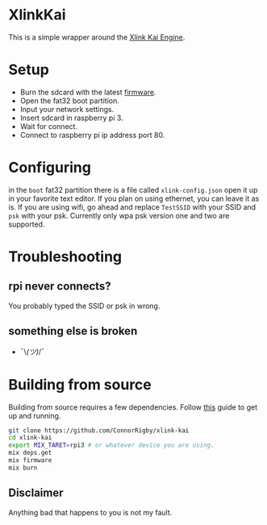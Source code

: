 # XlinkKai
This is a simple wrapper around the [Xlink Kai Engine](https://www.teamxlink.co.uk/).

# Setup
* Burn the sdcard with the latest [firmware](https://github.com/ConnorRigby/xlink-kai/releases/download/v0.2.0/xlink-rpi3-v0.2.0.img).
* Open the fat32 boot partition.
* Input your network settings.
* Insert sdcard in raspberry pi 3.
* Wait for connect.
* Connect to raspberry pi ip address port 80.

# Configuring
in the `boot` fat32 partition there is a file called `xlink-config.json`
open it up in your favorite text editor. 
If you plan on using ethernet, you can leave it as is. If you are using 
wifi, go ahead and replace `TestSSID` with your SSID and `psk` with your psk.
Currently only wpa psk version one and two are supported.

# Troubleshooting

## rpi never connects?
You probably typed the SSID or psk in wrong.

## something else is broken
  * ¯\\_(ツ)_/¯

# Building from source
Building from source requires a few dependencies. Follow
[this](https://hexdocs.pm/nerves/getting-started.html) guide to get up and
running.

```bash
git clone https://github.com/ConnorRigby/xlink-kai
cd xlink-kai
export MIX_TARET=rpi3 # or whatever device you are using.
mix deps.get
mix firmware
mix burn
```

## Disclaimer
Anything bad that happens to you is not my fault.
